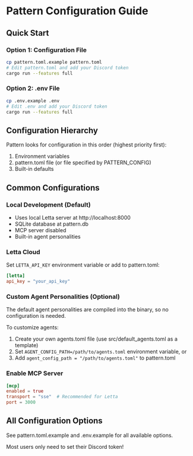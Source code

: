 # Pattern Configuration Guide

## Quick Start

### Option 1: Configuration File
```bash
cp pattern.toml.example pattern.toml
# Edit pattern.toml and add your Discord token
cargo run --features full
```

### Option 2: .env File
```bash
cp .env.example .env
# Edit .env and add your Discord token
cargo run --features full
```

## Configuration Hierarchy

Pattern looks for configuration in this order (highest priority first):
1. Environment variables
2. pattern.toml file (or file specified by PATTERN_CONFIG)
3. Built-in defaults

## Common Configurations

### Local Development (Default)
- Uses local Letta server at http://localhost:8000
- SQLite database at pattern.db
- MCP server disabled
- Built-in agent personalities

### Letta Cloud
Set `LETTA_API_KEY` environment variable or add to pattern.toml:
```toml
[letta]
api_key = "your_api_key"
```

### Custom Agent Personalities (Optional)
The default agent personalities are compiled into the binary, so no configuration is needed.

To customize agents:
1. Create your own agents.toml file (use src/default_agents.toml as a template)
2. Set `AGENT_CONFIG_PATH=/path/to/agents.toml` environment variable, or
3. Add `agent_config_path = "/path/to/agents.toml"` to pattern.toml

### Enable MCP Server
```toml
[mcp]
enabled = true
transport = "sse"  # Recommended for Letta
port = 3000
```

## All Configuration Options

See pattern.toml.example and .env.example for all available options.

Most users only need to set their Discord token!
